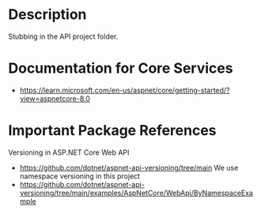 # Description
Stubbing in the API project folder.

# Documentation for Core Services
- https://learn.microsoft.com/en-us/aspnet/core/getting-started/?view=aspnetcore-8.0

# Important Package References
Versioning in ASP.NET Core Web API
- https://github.com/dotnet/aspnet-api-versioning/tree/main
We use namespace versioning in this project
- https://github.com/dotnet/aspnet-api-versioning/tree/main/examples/AspNetCore/WebApi/ByNamespaceExample